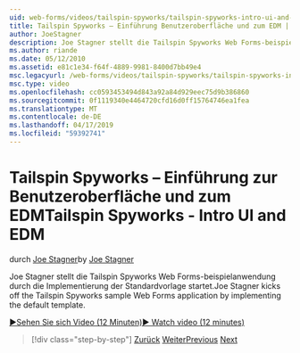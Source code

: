 ```yaml
---
uid: web-forms/videos/tailspin-spyworks/tailspin-spyworks-intro-ui-and-edm
title: Tailspin Spyworks – Einführung Benutzeroberfläche und zum EDM | Microsoft-Dokumentation
author: JoeStagner
description: Joe Stagner stellt die Tailspin Spyworks Web Forms-beispielanwendung durch die Implementierung der Standardvorlage startet.
ms.author: riande
ms.date: 05/12/2010
ms.assetid: e81c1e34-f64f-4889-9981-8400d7bb49e4
msc.legacyurl: /web-forms/videos/tailspin-spyworks/tailspin-spyworks-intro-ui-and-edm
msc.type: video
ms.openlocfilehash: cc0593453494d843a92a84d929eec75d9b386860
ms.sourcegitcommit: 0f1119340e4464720cfd16d0ff15764746ea1fea
ms.translationtype: MT
ms.contentlocale: de-DE
ms.lasthandoff: 04/17/2019
ms.locfileid: "59392741"
---
```

# <a name="tailspin-spyworks---intro-ui-and-edm"></a><span data-ttu-id="98686-103">Tailspin Spyworks – Einführung zur Benutzeroberfläche und zum EDM</span><span class="sxs-lookup"><span data-stu-id="98686-103">Tailspin Spyworks - Intro UI and EDM</span></span>

<span data-ttu-id="98686-104">durch [Joe Stagner](https://github.com/JoeStagner)</span><span class="sxs-lookup"><span data-stu-id="98686-104">by [Joe Stagner](https://github.com/JoeStagner)</span></span>

<span data-ttu-id="98686-105">Joe Stagner stellt die Tailspin Spyworks Web Forms-beispielanwendung durch die Implementierung der Standardvorlage startet.</span><span class="sxs-lookup"><span data-stu-id="98686-105">Joe Stagner kicks off the Tailspin Spyworks sample Web Forms application by implementing the default template.</span></span>

[<span data-ttu-id="98686-106">&#9654;Sehen Sie sich Video (12 Minuten)</span><span class="sxs-lookup"><span data-stu-id="98686-106">&#9654; Watch video (12 minutes)</span></span>](https://channel9.msdn.com/Blogs/ASP-NET-Site-Videos/tailspin-spyworks-intro-ui-and-edm)

> [!div class="step-by-step"]
> <span data-ttu-id="98686-107">[Zurück](tailspin-spyworks-implementing-and-using-the-also-purchased-control.md)
> [Weiter](tailspin-spyworks-directory-organization.md)</span><span class="sxs-lookup"><span data-stu-id="98686-107">[Previous](tailspin-spyworks-implementing-and-using-the-also-purchased-control.md)
[Next](tailspin-spyworks-directory-organization.md)</span></span>
